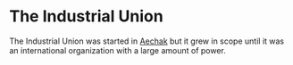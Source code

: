 # The Industrial Union

<meta property="og:description" content="The Industrial Union was started in Aechak but it grew in scope until it was an international organization with a large amount of power.">

The Industrial Union was started in [Aechak](../nations/aechak.md) but it grew in scope until it was an international organization with a large amount of power.